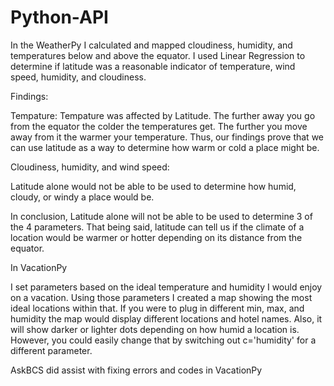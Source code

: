 # Python-API
In the WeatherPy I calculated and mapped cloudiness, humidity, and temperatures below and above the equator. I used Linear Regression to determine if latitude was a reasonable indicator of temperature, wind speed, humidity, and cloudiness.

Findings:

Tempature: Tempature was affected by Latitude. The further away you go from the equator the colder the temperatures get. The further you move away from it the warmer your temperature. Thus, our findings prove that we can use latitude as a way to determine how warm or cold a place might be. 

Cloudiness, humidity, and wind speed:

Latitude alone would not be able to be used to determine how humid, cloudy, or windy a place would be. 

In conclusion, Latitude alone will not be able to be used to determine 3 of the 4 parameters. That being said, latitude can tell us if the climate of a location would be warmer or hotter depending on its distance from the equator. 

In VacationPy



I set parameters based on the ideal temperature and humidity I would enjoy on a vacation. Using those parameters I created a map showing the most ideal locations within that. If you were to plug in different min, max, and humidity the map would display different locations and hotel names. Also, it will show darker or lighter dots depending on how humid a location is. However, you could easily change that by switching out c='humidity' for a different parameter. 

AskBCS did assist with fixing errors and codes in VacationPy